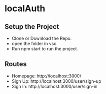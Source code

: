 # localAuth

## Setup the Project
* Clone or Download the Repo.
* open the folder in vsc.
* Run npm start to run the project.

##	Routes
* Homepage: http://localhost:3000/
* Sign Up: http://localhost:3000/user/sign-up
* Sign In: http://localhost:3000/user/sign-in
